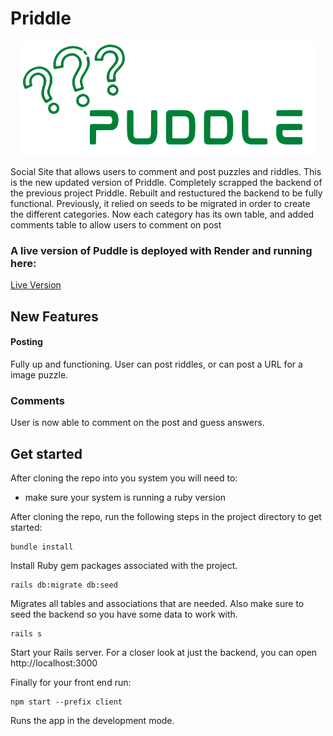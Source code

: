 # Priddle

<p align="center">
  <img src="./client/src/image/Puddle.png"/>
</p>

Social Site that allows users to comment and post puzzles and riddles. This is the new updated version of Priddle. Completely scrapped the backend of the previous project Priddle. Rebuilt and restuctured the backend to be fully functional. Previously, it relied on seeds to be migrated in order to create the different categories. Now each category has its own table, and added comments table to allow users to comment on post

### A live version of Puddle is deployed with Render and running here:

[Live Version](https://puddle.onrender.com/)



## New Features


#### Posting
Fully up and functioning. User can post riddles, or can post a URL for a image puzzle.

### Comments
User is now able to comment on the post and guess answers.





## Get started
After cloning the repo into you system you will need to: 
- make sure your system is running a ruby version 

After cloning the repo, run the following steps in the project directory to get started:

```
bundle install
```
Install Ruby gem packages associated with the project.

 ```
 rails db:migrate db:seed
 ```
Migrates all tables and associations that are needed. Also make sure to seed the backend so you have some data to work with.

 ```
 rails s
 ```
Start your Rails server. For a closer look at just the backend, you can open http://localhost:3000

Finally for your front end run:

```
npm start --prefix client
```
Runs the app in the development mode. 
